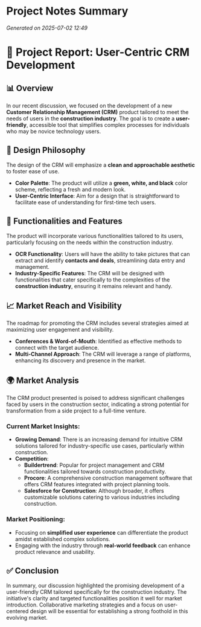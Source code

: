 # Project Notes Summary

*Generated on 2025-07-02 12:49*

# 📝 **Project Report: User-Centric CRM Development**

## 📊 **Overview**
In our recent discussion, we focused on the development of a new **Customer Relationship Management (CRM)** product tailored to meet the needs of users in the **construction industry**. The goal is to create a **user-friendly**, accessible tool that simplifies complex processes for individuals who may be novice technology users.

## 🎨 **Design Philosophy**
The design of the CRM will emphasize a **clean and approachable aesthetic** to foster ease of use.

- **Color Palette**: The product will utilize a **green, white, and black** color scheme, reflecting a fresh and modern look.
- **User-Centric Interface**: Aim for a design that is straightforward to facilitate ease of understanding for first-time tech users.

## 🔧 **Functionalities and Features**
The product will incorporate various functionalities tailored to its users, particularly focusing on the needs within the construction industry.

- **OCR Functionality**: Users will have the ability to take pictures that can extract and identify **contacts and deals**, streamlining data entry and management.
- **Industry-Specific Features**: The CRM will be designed with functionalities that cater specifically to the complexities of the **construction industry**, ensuring it remains relevant and handy.

## 📈 **Market Reach and Visibility**
The roadmap for promoting the CRM includes several strategies aimed at maximizing user engagement and visibility.

- **Conferences & Word-of-Mouth**: Identified as effective methods to connect with the target audience.
- **Multi-Channel Approach**: The CRM will leverage a range of platforms, enhancing its discovery and presence in the market.

## 🌍 **Market Analysis**
The CRM product presented is poised to address significant challenges faced by users in the construction sector, indicating a strong potential for transformation from a side project to a full-time venture.  

### Current Market Insights:
- **Growing Demand**: There is an increasing demand for intuitive CRM solutions tailored for industry-specific use cases, particularly within construction.
- **Competition**:
    - **Buildertrend**: Popular for project management and CRM functionalities tailored towards construction productivity.
    - **Procore**: A comprehensive construction management software that offers CRM features integrated with project planning tools.
    - **Salesforce for Construction**: Although broader, it offers customizable solutions catering to various industries including construction.

### Market Positioning:
- Focusing on **simplified user experience** can differentiate the product amidst established complex solutions.
- Engaging with the industry through **real-world feedback** can enhance product relevance and usability.

## ✅ **Conclusion**
In summary, our discussion highlighted the promising development of a user-friendly CRM tailored specifically for the construction industry. The initiative's clarity and targeted functionalities position it well for market introduction. Collaborative marketing strategies and a focus on user-centered design will be essential for establishing a strong foothold in this evolving market.